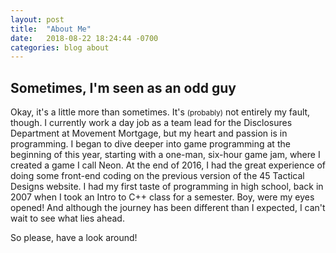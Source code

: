 ```yaml
---
layout: post
title:  "About Me"
date:   2018-08-22 18:24:44 -0700
categories: blog about
---
```


<h2>Sometimes, I'm seen as an odd guy</h2>
Okay, it's a little more than sometimes. It's <small>(probably)</small> not entirely my fault, though. I currently work a day job as a team lead for the Disclosures Department at Movement Mortgage, but my heart and passion is in programming. I began to dive deeper into game programming at the beginning of this year, starting with a one-man, six-hour game jam, where I created a game I call Neon. At the end of 2016, I had the great experience of doing some front-end coding on the previous version of the 45 Tactical Designs website. I had my first taste of programming in high school, back in 2007 when I took an Intro to C++ class for a semester. Boy, were my eyes opened! And although the journey has been different than I expected, I can't wait to see what lies ahead.

So please, have a look around!